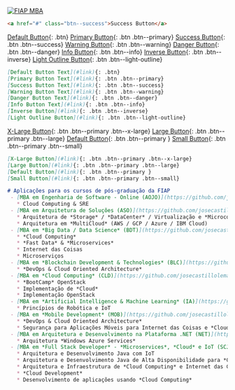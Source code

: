 [![FIAP MBA](https://raw.githubusercontent.com/josecastillolema/fiap/master/img/mba.png)](https://www.fiap.com.br/mba/)

```html
<a href="#" class="btn--success">Success Button</a>
```

[Default Button](#){: .btn}
[Primary Button](#){: .btn .btn--primary}
[Success Button](#){: .btn .btn--success}
[Warning Button](#){: .btn .btn--warning}
[Danger Button](#){: .btn .btn--danger}
[Info Button](#){: .btn .btn--info}
[Inverse Button](#){: .btn .btn--inverse}
[Light Outline Button](#){: .btn .btn--light-outline}

```markdown
[Default Button Text](#link){: .btn}
[Primary Button Text](#link){: .btn .btn--primary}
[Success Button Text](#link){: .btn .btn--success}
[Warning Button Text](#link){: .btn .btn--warning}
[Danger Button Text](#link){: .btn .btn--danger}
[Info Button Text](#link){: .btn .btn--info}
[Inverse Button](#link){: .btn .btn--inverse}
[Light Outline Button](#link){: .btn .btn--light-outline}
```

[X-Large Button](#){: .btn .btn--primary .btn--x-large}
[Large Button](#){: .btn .btn--primary .btn--large}
[Default Button](#){: .btn .btn--primary }
[Small Button](#){: .btn .btn--primary .btn--small}

```markdown
[X-Large Button](#link){: .btn .btn--primary .btn--x-large}
[Large Button](#link){: .btn .btn--primary .btn--large}
[Default Button](#link){: .btn .btn--primary }
[Small Button](#link){: .btn .btn--primary .btn--small}

# Aplicações para os cursos de pós-graduação da FIAP
 - [MBA em Engenharia de Software - Online (AOJO)](https://github.com/josecastillolema/fiap/blob/master/aojo/README.md)
   * Cloud Computing & SRE 
 - [MBA em Arquitetura de Soluções (ASO)](https://github.com/josecastillolema/fiap/blob/master/aso/README.md)
   * Arquitetura de *Storage* / *DataCenter* / Virtualização e *Microcontainers*
   * Arquitetura em *MultiCloud* (AWS / GCP / Azure / IBM Cloud)
 - [MBA em *Big Data / Data Science* (BDT)](https://github.com/josecastillolema/fiap/tree/master/bdt)
   * *Cloud Computing*
   * *Fast Data* & *Microservices*
   * Internet das Coisas
   * Microserviços
 - [MBA em *Blockchain Development & Technologies* (BLC)](https://github.com/josecastillolema/fiap/tree/master/blc)
   * *DevOps & Cloud Oriented Architecture*
 - [MBA em *Cloud Computing* (CLD)](https://github.com/josecastillolema/fiap/tree/master/cld)
   * *BootCamp* OpenStack
   * Implementação de *Cloud*
   * Implementação OpenStack
 - [MBA em *Artificial Intelligence & Machine Learning* (IA)](https://github.com/josecastillolema/fiap/tree/master/ia)
   * Princípios de Robótica e IoT
 - [MBA em *Mobile Development* (MOB)](https://github.com/josecastillolema/fiap/tree/master/mob)
   * *DevOps & Cloud Oriented Architecture*
   * Segurança para Aplicações Móveis para Internet das Coisas e *Cloud Computing*
 - [MBA em Arquitetura e Desenvolvimento na Plataforma .NET (NET)](https://github.com/josecastillolema/fiap/tree/master/net)
   * Arquitetura *Windows Azure Services*
 - [MBA em *Full Stack Developer* - *Microservices*, *Cloud* e IoT (SCJ)](https://github.com/josecastillolema/fiap/tree/master/scj)
   * Arquitetura e Desenvolvimento Java com IoT
   * Arquitetura e Desenvolvimento Java de Alta Disponibilidade para *Cloud Computing*
   * Arquitetura e Infraestrutura de *Cloud Computing* e Internet das Coisas
   * *Cloud Development*
   * Desenvolvimento de aplicações usando *Cloud Computing*

